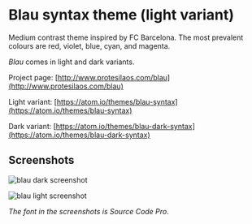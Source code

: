 # Blau syntax theme (light variant)

Medium contrast theme inspired by FC Barcelona. The most prevalent colours are red, violet, blue, cyan, and magenta.

*Blau* comes in light and dark variants.

Project page: [http://www.protesilaos.com/blau](http://www.protesilaos.com/blau)

Light variant: [https://atom.io/themes/blau-syntax](https://atom.io/themes/blau-syntax)

Dark variant: [https://atom.io/themes/blau-dark-syntax](https://atom.io/themes/blau-dark-syntax)

## Screenshots

![blau dark screenshot](https://raw.githubusercontent.com/protesilaos/prot16/master/blau/img/blau_dark_sample.png)

![blau light screenshot](https://raw.githubusercontent.com/protesilaos/prot16/master/blau/img/blau_light_sample.png)

*The font in the screenshots is Source Code Pro*.
